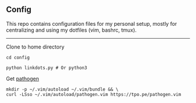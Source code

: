 Config
------

This repo contains configuration files for my personal setup, mostly for
centralizing and using my dotfiles (vim, bashrc, tmux).


------

Clone to home directory

```
cd config

python linkdots.py # Or python3
```

Get [pathogen](https://github.com/tpope/vim-pathogen)

```
mkdir -p ~/.vim/autoload ~/.vim/bundle && \
curl -LSso ~/.vim/autoload/pathogen.vim https://tpo.pe/pathogen.vim
```
